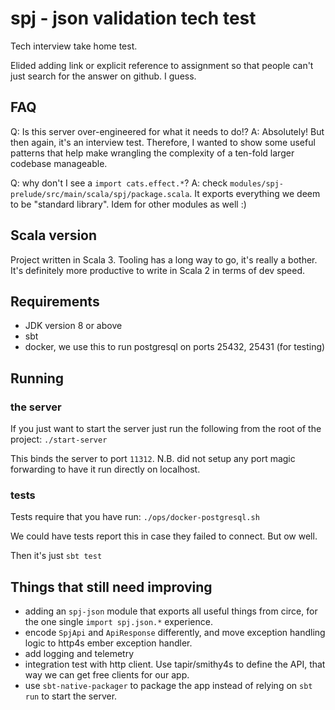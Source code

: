 # spj - json validation tech test

Tech interview take home test.

Elided adding link or explicit reference to assignment so that people can't just search for the answer on github. I
guess.

## FAQ

Q: Is this server over-engineered for what it needs to do!?
A: Absolutely! But then again, it's an interview test. Therefore, I wanted to show some useful patterns that help make
wrangling
the complexity of a ten-fold larger codebase manageable.

Q: why don't I see a `import cats.effect.*`?
A: check `modules/spj-prelude/src/main/scala/spj/package.scala`. It exports everything we deem to be "standard library".
Idem for other modules as well :)

## Scala version

Project written in Scala 3. Tooling has a long way to go, it's really a bother. It's definitely more productive to write
in Scala 2 in terms of dev speed.

## Requirements

- JDK version 8 or above
- sbt
- docker, we use this to run postgresql on ports 25432, 25431 (for testing)

## Running

### the server

If you just want to start the server just run the following from the root of the project:
`./start-server`

This binds the server to port `11312`. N.B. did not setup any port magic forwarding to have it run directly on
localhost.

### tests

Tests require that you have run:
`./ops/docker-postgresql.sh`

We could have tests report this in case they failed to connect. But ow well.

Then it's just `sbt test`

## Things that still need improving

- adding an `spj-json` module that exports all useful things from circe, for the one single `import spj.json.*`
  experience.
- encode `SpjApi` and `ApiResponse` differently, and move exception handling logic to http4s ember exception handler.
- add logging and telemetry
- integration test with http client. Use tapir/smithy4s to define the API, that way we can get free clients for our app.
- use `sbt-native-packager` to package the app instead of relying on `sbt run` to start the server.
